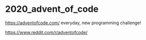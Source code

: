 # 2020_advent_of_code

https://adventofcode.com/
everyday, new programming challenge!

https://www.reddit.com/r/adventofcode/
